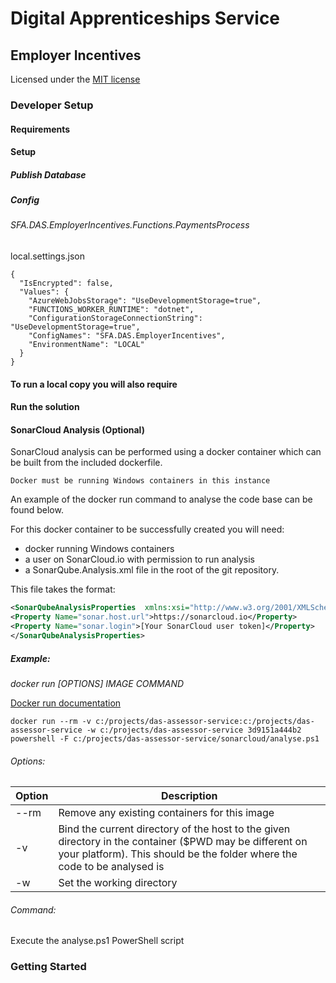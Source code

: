 # Digital Apprenticeships Service

## Employer Incentives

Licensed under the [MIT license](https://github.com/SkillsFundingAgency/das-employer-incentives/blob/master/LICENSE)

### Developer Setup

#### Requirements


#### Setup


##### Publish Database


##### Config

###### SFA.DAS.EmployerIncentives.Functions.PaymentsProcess

local.settings.json

	{
	  "IsEncrypted": false,
	  "Values": {
		"AzureWebJobsStorage": "UseDevelopmentStorage=true",
		"FUNCTIONS_WORKER_RUNTIME": "dotnet",
		"ConfigurationStorageConnectionString": "UseDevelopmentStorage=true",
		"ConfigNames": "SFA.DAS.EmployerIncentives",
		"EnvironmentName": "LOCAL"
	  }
	}


#### To run a local copy you will also require 


#### Run the solution


#### SonarCloud Analysis (Optional)

SonarCloud analysis can be performed using a docker container which can be built from the included dockerfile.

    Docker must be running Windows containers in this instance

An example of the docker run command to analyse the code base can be found below. 

For this docker container to be successfully created you will need:
* docker running Windows containers
* a user on SonarCloud.io with permission to run analysis
* a SonarQube.Analysis.xml file in the root of the git repository.

This file takes the format:

```xml
<SonarQubeAnalysisProperties  xmlns:xsi="http://www.w3.org/2001/XMLSchema-instance" xmlns:xsd="http://www.w3.org/2001/XMLSchema" xmlns="http://www.sonarsource.com/msbuild/integration/2015/1">
<Property Name="sonar.host.url">https://sonarcloud.io</Property>
<Property Name="sonar.login">[Your SonarCloud user token]</Property>
</SonarQubeAnalysisProperties>
```     

##### Example:

_docker run [OPTIONS] IMAGE COMMAND_

[Docker run documentation](https://docs.docker.com/engine/reference/commandline/run/)

```docker run --rm -v c:/projects/das-assessor-service:c:/projects/das-assessor-service -w c:/projects/das-assessor-service 3d9151a444b2 powershell -F c:/projects/das-assessor-service/sonarcloud/analyse.ps1```

###### Options:

|Option|Description|
|---|---|
|--rm| Remove any existing containers for this image
|-v| Bind the current directory of the host to the given directory in the container ($PWD may be different on your platform). This should be the folder where the code to be analysed is
|-w| Set the working directory

###### Command:

Execute the analyse.ps1 PowerShell script	    

### Getting Started
